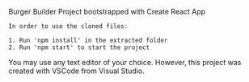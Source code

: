 Burger Builder Project bootstrapped with Create React App
	
	In order to use the cloned files:
	
	1. Run 'npm install' in the extracted folder
	2. Run 'npm start' to start the project
	
You may use any text editor of your choice. However, this project was created with VSCode from Visual Studio.
